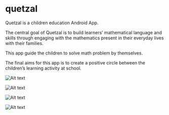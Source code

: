 # quetzal
Quetzal is a children education Android App. 

The central goal of Quetzal is to build learners’ mathematical language and skills 
through engaging with the mathematics present in their everyday lives with their families. 

This app guide the children to solve math problem by themselves.

The final aims for this app is to create a positive circle between the children’s learning activity at school. 


![Alt text](https://github.com/GuoyingLi95/quetzal/blob/master/p1.png "Screenshot_1")

![Alt text](https://github.com/GuoyingLi95/quetzal/blob/master/p2.png "Screenshot_2")

![Alt text](https://github.com/GuoyingLi95/quetzal/blob/master/p3.png "Screenshot_3")

![Alt text](https://github.com/GuoyingLi95/quetzal/blob/master/p4.png "Screenshot_4")
